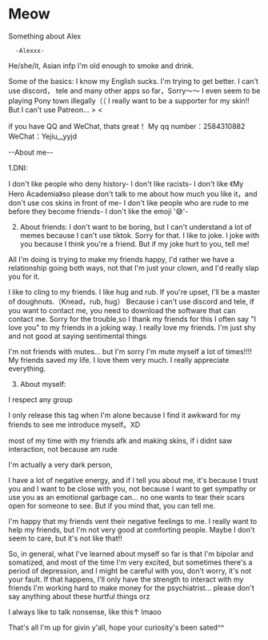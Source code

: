 # Meow
Something about Alex

      -Alexxx-
He/she/it, Asian infp 
I'm old enough to smoke and drink.

Some of the basics:
I know my English sucks. I'm trying to get better.
I can't use discord， tele and many other apps so far，Sorry～～
I even seem to be playing Pony town illegally（（
I really want to be a supporter for my skin!! But I can't use Patreon... > <

if you have QQ and WeChat, thats great！
My qq number：2584310882
WeChat：Yejiu__yyjd

--About me--

1.DNI:

I don't like people who deny history-
I don't like racists-
I don't like 《My Hero Academia》so please don't talk to me about how much you like it，and don't use cos skins in front of me-
I don't like people who are rude to me before they become friends-
I don't like the emoji '😅'-

2. About friends:
I don't want to be boring, but I can't understand a lot of memes because I can't use tiktok. Sorry for that.
I like to joke. I joke with you because I think you're a friend. But if my joke hurt to you, tell me!

All I'm doing is trying to make my friends happy, I'd rather we have a relationship going both ways, not that I'm just your clown, and I'd really slap you for it.

I like to cling to my friends. I like hug and rub. If you're upset, I'll be a master of doughnuts.（Knead，rub, hug）
Because i can't use discord and tele, if you want to contact me, you need to download the software that can contact me. Sorry for the trouble,so I thank my friends for this
I often say "I love you" to my friends in a joking way. I really love my friends. I'm just shy and not good at saying sentimental things

I'm not friends with mutes... but I'm sorry I'm mute myself a lot of times!!!!
My friends saved my life. I love them very much. I really appreciate everything.

3. About myself:

I respect any group

I only release this tag when I'm alone because I find it awkward for my friends to see me introduce myself。XD

most of my time with my friends afk and making skins, if i didnt saw interaction, not because am rude

I'm actually a very dark person,

I have a lot of negative energy, and if I tell you about me, it's because I trust you and I want to be close with  you, not because I want to get sympathy or use you as an emotional garbage can... no one wants to tear their scars open for someone to see. But if you mind that, you can tell me.

I'm happy that my friends vent their negative feelings to me. I really want to help my friends, but I'm not very good at comforting people. Maybe I don't seem to care, but it's not like that!!

So, in general, what I've learned about myself so far is that I'm bipolar and somatized, and most of the time I'm very excited, but sometimes there's a period of depression, and I might be careful with you, don't worry, it's not your fault. If that happens, I'll only have the strength to interact with my friends
I'm working hard to make money for the psychiatrist... please don't say anything about these hurtful things orz

I always like to talk nonsense, like this↑ lmaoo

That's all I'm up for givin y'all, hope your curiosity's been sated^^

